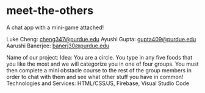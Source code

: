 # meet-the-others
A chat app with a mini-game attached!

Luke Cheng: cheng347@purdue.edu
Ayushi Gupta: gupta409@purdue.edu
Aarushi Banerjee: banerj30@purdue.edu

Name of our project:
Idea: You are a circle. You type in any five foods that you like the most and we will categorize you in one of four groups. You must then complete a mini obstacle course to the rest of the group members in order to chat with them and see what other stuff you have in common! 
Technologies and Services: HTML/CSS/JS, Firebase, Visual Studio Code


